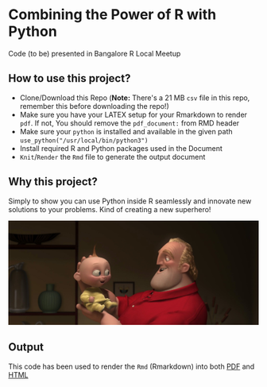 # Combining the Power of R with Python

Code (to be) presented in Bangalore R Local Meetup 

## How to use this project?

* Clone/Download this Repo (**Note:** There's a 21 MB `csv` file in this repo, remember this before downloading the repo!)
* Make sure you have your LATEX setup for your Rmarkdown to render `pdf`. If not, You should remove the `pdf_document:` from RMD header
* Make sure your `python` is installed and available in the given path `use_python("/usr/local/bin/python3") `
* Install required R and Python packages used in the Document
* `Knit`/`Render` the `Rmd` file to generate the output document

## Why this project?

Simply to show you can use Python inside R seamlessly and innovate new solutions to your problems. Kind of creating a new superhero! 

![Jack-Jack Parr](jack-jacc_Parr.jpg)

## Output

This code has been used to render the `Rmd` (Rmarkdown) into both [PDF](py_plus_r.pdf) and [HTML](https://htmlpreview.github.io/?https://github.com/amrrs/python_plus_r_brug/blob/master/py_plus_r.html)

